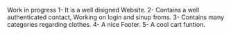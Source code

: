 Work in progress
1- It is a well disigned Website.
2- Contains a well authenticated contact, 
Working on login and sinup froms.
3- Contains many categories regarding clothes.
4- A nice Footer.
5- A cool cart funtion.
